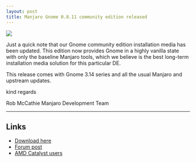 ```yaml
---
layout: post
title: Manjaro Gnome 0.8.11 community edition released
---
```


<img src="{{ site.baseurl }}/images/manjaro-0811-gnome.jpg">

Just a quick note that our Gnome community edition installation media has been updated.
This edition now provides Gnome in a highly vanilla state with only the baseline Manjaro tools, which we believe is the best long-term installation media solution for this particular DE.

This release comes with Gnome 3.14 series and all the usual Manjaro and upstream updates.

kind regards

Rob McCathie
Manjaro Development Team

----

## Links

* [Download here](https://sourceforge.net/projects/manjarolinux/files/community/Gnome/2015.01/)
* [Forum post](https://forum.manjaro.org/index.php?topic=19399.0)
* [AMD Catalyst users](https://forum.manjaro.org/index.php?topic=19479.0)
